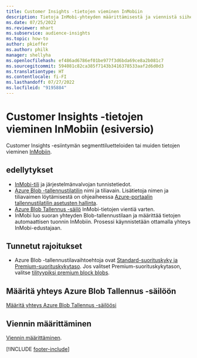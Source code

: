```yaml
---
title: Customer Insights -tietojen vieminen InMobiin
description: Tietoja InMobi-yhteyden määrittämisestä ja viennistä siihen.
ms.date: 07/25/2022
ms.reviewer: mhart
ms.subservice: audience-insights
ms.topic: how-to
author: pkieffer
ms.author: philk
manager: shellyha
ms.openlocfilehash: ef486ad6786ef01be977f3d6bda69ce8a2b081c7
ms.sourcegitcommit: 594081c82ca385f7143b3416378533aaf2d6d0d3
ms.translationtype: HT
ms.contentlocale: fi-FI
ms.lasthandoff: 07/27/2022
ms.locfileid: "9195884"
---
```

# <a name="export-customer-insights-data-to-inmobi-preview"></a>Customer Insights -tietojen vieminen InMobiin (esiversio)

Customer Insights -esiintymän segmenttiluetteloiden tai muiden tietojen vieminen [InMobiin](https://www.inmobi.com/).

## <a name="prerequisites"></a>edellytykset

- [InMobi-tili](https://www.inmobi.com/) ja järjestelmänvalvojan tunnistetiedot.
- [Azure Blob -tallennustilatilin](/azure/storage/blobs/create-data-lake-storage-account) nimi ja tiliavain. Lisätietoja nimen ja tiliavaimen löytämisestä on ohjeaiheessa [Azure-portaalin tallennustilatilin asetusten hallinta](/azure/storage/common/storage-account-manage).
- [Azure Blob Tallennus -säilö](/azure/storage/blobs/storage-quickstart-blobs-portal#create-a-container) InMobi-tietojen vientiä varten. 
- InMobi luo suoran yhteyden Blob-tallennustilaan ja määrittää tietojen automaattisen tuonnin InMobiin. Prosessi käynnistetään ottamalla yhteys InMobi-edustajaan.

## <a name="known-limitations"></a>Tunnetut rajoitukset

- Azure Blob -tallennustilavaihtoehtoja ovat [Standard-suorituskyky ja Premium-suorituskykytaso](/azure/storage/blobs/storage-blob-performance-tiers). Jos valitset Premium-suorituskykytason, valitse [tilityypiksi premium block blobs](/azure/storage/common/storage-account-overview#types-of-storage-accounts).

## <a name="set-up-connection-to-azure-blob-storage"></a>Määritä yhteys Azure Blob Tallennus -säilöön

[Määritä yhteys Azure Blob Tallennus -säilöösi](export-azure-blob-storage.md)

## <a name="configure-an-export"></a>Viennin määrittäminen

[Viennin määrittäminen](export-azure-blob-storage.md#configure-an-export).

[!INCLUDE [footer-include](includes/footer-banner.md)]

